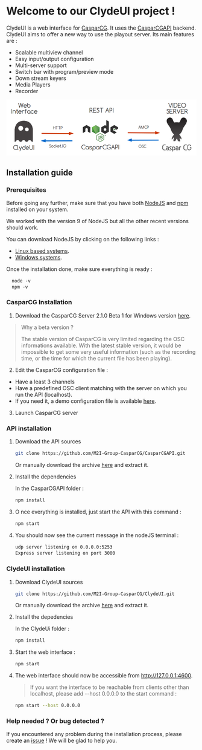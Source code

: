 # Welcome to our ClydeUI project ! 

ClydeUI is a web interface for [CasparCG](http://casparcg.com/). It uses the [CasparCGAPI](https://github.com/M2I-Group-CasparCG/CasparCGAPI) backend. 
ClydeUI aims to offer a new way to use the playout server. Its main features are :
  * Scalable multiview channel
  * Easy input/output configuration
  * Multi-server support
  * Switch bar with program/preview mode
  * Down stream keyers
  * Media Players
  * Recorder

![ClydeUi_Composants](ressources/ClydeUI.png)

## Installation guide


### Prerequisites

Before going any further, make sure that you have both [NodeJS](https://nodejs.org/en/) and [npm](https://www.npmjs.com/) installed on your system. 

We worked with the version 9 of NodeJS but all the other recent versions should work. 

You can download NodeJS by clicking on the following links :

  * [Linux based systems](https://nodejs.org/en/download/package-manager/).
  * [Windows systems](https://nodejs.org/en/download/).

Once the installation done, make sure everything is ready :

```
  node -v
  npm -v
```

### CasparCG Installation

1. Download the CasparCG Server 2.1.0 Beta 1 for Windows version [here](http://casparcg.com/download.html).

> Why a beta version ?
>
> The stable version of CasparCG is very limited regarding the OSC informations available. With the latest stable version, it would be impossible to get some very useful information (such as the recording time, or the time for which the current file has been playing).


2. Edit the CasparCG configuration file :
  * Have a least 3 channels
  * Have a predefined OSC client matching with the server on which you run the API (localhost).
  * If you need it, a demo configuration file is available [here](https://github.com/M2I-Group-CasparCG/CasparCGAPI/blob/master/utilities/API/caspar.config).

3. Launch CasparCG server


### API installation

1. Download the API sources
    ```bash
    git clone https://github.com/M2I-Group-CasparCG/CasparCGAPI.git
    ```
    Or manually download the archive [here](https://github.com/M2I-Group-CasparCG/CasparCGAPI.git) and extract it.
2. Install the dependencies

    In the CasparCGAPI folder : 
    ```bash
    npm install
    ```
3. O    nce everything is installed, just start the API with this command :
    ```bash
    npm start 
    ```

4. You should now see the current message in the nodeJS terminal :
    ```bash
    udp server listening on 0.0.0.0:5253
    Express server listening on port 3000
    ```

### ClydeUI installation

1. Download ClydeUI sources
    ```bash
    git clone https://github.com/M2I-Group-CasparCG/ClydeUI.git
    ```
    
    Or manually download the archive [here](https://github.com/M2I-Group-CasparCG/ClydeUI.git)  and extract it.

2. Install the depedencies

   In the ClydeUi folder :
    ```bash
    npm install
    ```
3. Start the web interface : 
    ```bash
    npm start
    ```
4. The web interface should now be accessible from http://127.0.0.1:4600.

    > If you want the interface to be reachable from clients other than localhost, please add --host 0.0.0.0 to the start command :

    ```bash
    npm start --host 0.0.0.0
    ```

### Help needed ? Or bug detected ?

If you encountered any problem during the installation process, please create an [issue](https://github.com/M2I-Group-CasparCG/ClydeUI/issues/new/choose) ! We will be glad to help you. 
